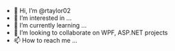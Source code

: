 - 👋 Hi, I’m @rtaylor02
- 👀 I’m interested in ...
- 🌱 I’m currently learning ...
- 💞️ I’m looking to collaborate on WPF, ASP.NET  projects
- 📫 How to reach me ...

<!---
rtaylor02/rtaylor02 is a ✨ special ✨ repository because its `README.md` (this file) appears on your GitHub profile.
You can click the Preview link to take a look at your changes.
--->
